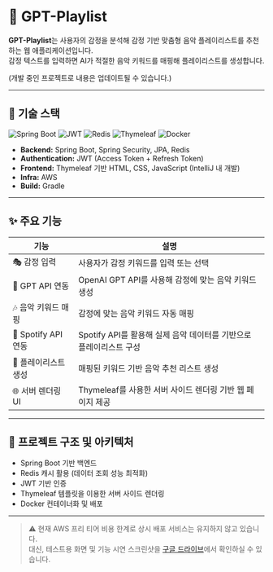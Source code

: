 # 🎵 GPT-Playlist

**GPT-Playlist**는 사용자의 감정을 분석해 감정 기반 맞춤형 음악 플레이리스트를 추천하는 웹 애플리케이션입니다.  
감정 텍스트를 입력하면 AI가 적절한 음악 키워드를 매핑해 플레이리스트를 생성합니다.

(개발 중인 프로젝트로 내용은 업데이트될 수 있습니다.)

---

## 📌 기술 스택

![Spring Boot](https://img.shields.io/badge/Spring%20Boot-3.4.3-green?logo=spring)
![JWT](https://img.shields.io/badge/JWT-Authentication-orange)
![Redis](https://img.shields.io/badge/Redis-7.4.2-red?logo=redis)
![Thymeleaf](https://img.shields.io/badge/Thymeleaf-HTML%20Template-brightgreen)
![Docker](https://img.shields.io/badge/Docker-Containerization-blue?logo=docker)

- **Backend:** Spring Boot, Spring Security, JPA, Redis  
- **Authentication:** JWT (Access Token + Refresh Token)  
- **Frontend:** Thymeleaf 기반 HTML, CSS, JavaScript (IntelliJ 내 개발)  
- **Infra:** AWS
- **Build:** Gradle

---

## ✨ 주요 기능

| 기능 | 설명 |
|------|------|
| 🎭 감정 입력 | 사용자가 감정 키워드를 입력 또는 선택 |
| 🤖 GPT API 연동 | OpenAI GPT API를 사용해 감정에 맞는 음악 키워드 생성 |
| 🎶 음악 키워드 매핑 | 감정에 맞는 음악 키워드 자동 매핑 |
| 🎵 Spotify API 연동 | Spotify API를 활용해 실제 음악 데이터를 기반으로 플레이리스트 구성 |
| 📃 플레이리스트 생성 | 매핑된 키워드 기반 음악 추천 리스트 생성 |
| 🌐 서버 렌더링 UI | Thymeleaf를 사용한 서버 사이드 렌더링 기반 웹 페이지 제공 |

---

## 📂 프로젝트 구조 및 아키텍처

- Spring Boot 기반 백엔드  
- Redis 캐시 활용 (데이터 조회 성능 최적화)  
- JWT 기반 인증  
- Thymeleaf 템플릿을 이용한 서버 사이드 렌더링  
- Docker 컨테이너화 및 배포

---

> ⚠️ 현재 AWS 프리 티어 비용 한계로 상시 배포 서비스는 유지하지 않고 있습니다.  
> 대신, 테스트용 화면 및 기능 시연 스크린샷을 [구글 드라이브]([https://drive.google.com/your-test-screenshots-folder](https://drive.google.com/drive/folders/1DG3DkcmUbi3Jd2cN5GVWraHD6j7KpnhN?usp=sharing))에서 확인하실 수 있습니다.
